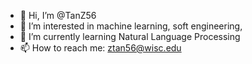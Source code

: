 - 👋 Hi, I’m @TanZ56
- 👀 I’m interested in machine learning, soft engineering, 
- 🌱 I’m currently learning Natural Language Processing
- 📫 How to reach me: ztan56@wisc.edu

<!---
TanZ56/TanZ56 is a ✨ special ✨ repository because its `README.md` (this file) appears on your GitHub profile.
You can click the Preview link to take a look at your changes.
--->
